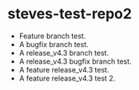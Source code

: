 # steves-test-repo2

- Feature branch test.
- A bugfix branch test.
- A release_v4.3 branch test.
- A release_v4.3 bugfix branch test.
- A feature release_v4.3 test.
- A feature release_v4.3 test 2.
